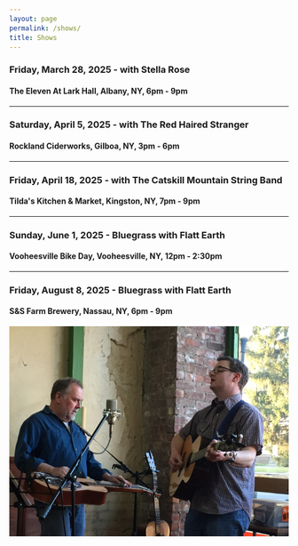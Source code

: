 ```yaml
---
layout: page
permalink: /shows/
title: Shows
---
```

### Friday, March 28, 2025 - with Stella Rose
#### The Eleven At Lark Hall, Albany, NY, 6pm - 9pm
---
### Saturday, April 5, 2025 - with The Red Haired Stranger
#### Rockland Ciderworks, Gilboa, NY, 3pm - 6pm
---
### Friday, April 18, 2025 - with The Catskill Mountain String Band
#### Tilda's Kitchen & Market, Kingston, NY, 7pm - 9pm
---
### Sunday, June 1, 2025 - Bluegrass with Flatt Earth
#### Vooheesville Bike Day, Vooheesville, NY, 12pm - 2:30pm
---
### Friday, August 8, 2025 - Bluegrass with Flatt Earth
#### S&S Farm Brewery, Nassau, NY, 6pm - 9pm

<p style="text-align:center;">
<img src="/images/Jay M. 001_sm.jpg" alt="Jay Maloney & Kevin Maul - 2016">
</p>

